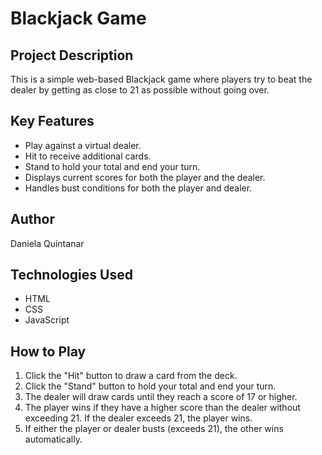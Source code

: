 
# Blackjack Game

## Project Description
This is a simple web-based Blackjack game where players try to beat the dealer by getting as close to 21 as possible without going over.

## Key Features
- Play against a virtual dealer.
- Hit to receive additional cards.
- Stand to hold your total and end your turn.
- Displays current scores for both the player and the dealer.
- Handles bust conditions for both the player and dealer.

## Author
Daniela Quintanar

## Technologies Used
- HTML
- CSS
- JavaScript

## How to Play
1. Click the "Hit" button to draw a card from the deck.
2. Click the "Stand" button to hold your total and end your turn.
3. The dealer will draw cards until they reach a score of 17 or higher.
4. The player wins if they have a higher score than the dealer without exceeding 21. If the dealer exceeds 21, the player wins.
5. If either the player or dealer busts (exceeds 21), the other wins automatically.
